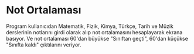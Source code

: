 # Not Ortalaması

Program kullanıcıdan Matematik, Fizik, Kimya, Türkçe, Tarih ve Müzik derslerinin notlarını girdi olarak alıp not ortalamasını hesaplayarak ekrana basıyor. Ve not ortalaması 60'dan büyükse "Sınıftan geçti", 60'dan küçükse "Sınıfta kaldı" çıktılarını veriyor.